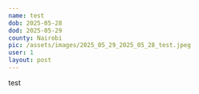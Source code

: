 ```yaml
---
name: test
dob: 2025-05-28
dod: 2025-05-29
county: Nairobi
pic: /assets/images/2025_05_29_2025_05_28_test.jpeg
user: 1
layout: post
---
```

<p class='py-2'></p><p class='py-2'></p><p class='py-2'>test</p>

